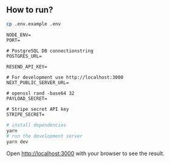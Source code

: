 ## How to run?

```bash
cp .env.example .env
```

```
NODE_ENV=
PORT=

# PostgreSQL DB connectionstring
POSTGRES_URL= 

RESEND_API_KEY=

# For development use http://localhost:3000
NEXT_PUBLIC_SERVER_URL=

# openssl rand -base64 32
PAYLOAD_SECRET=

# Stripe secret API key
STRIPE_SECRET=
```

```bash
# install dependencies
yarn
# run the development server
yarn dev
```

Open [http://localhost:3000](http://localhost:3000) with your browser to see the result.
